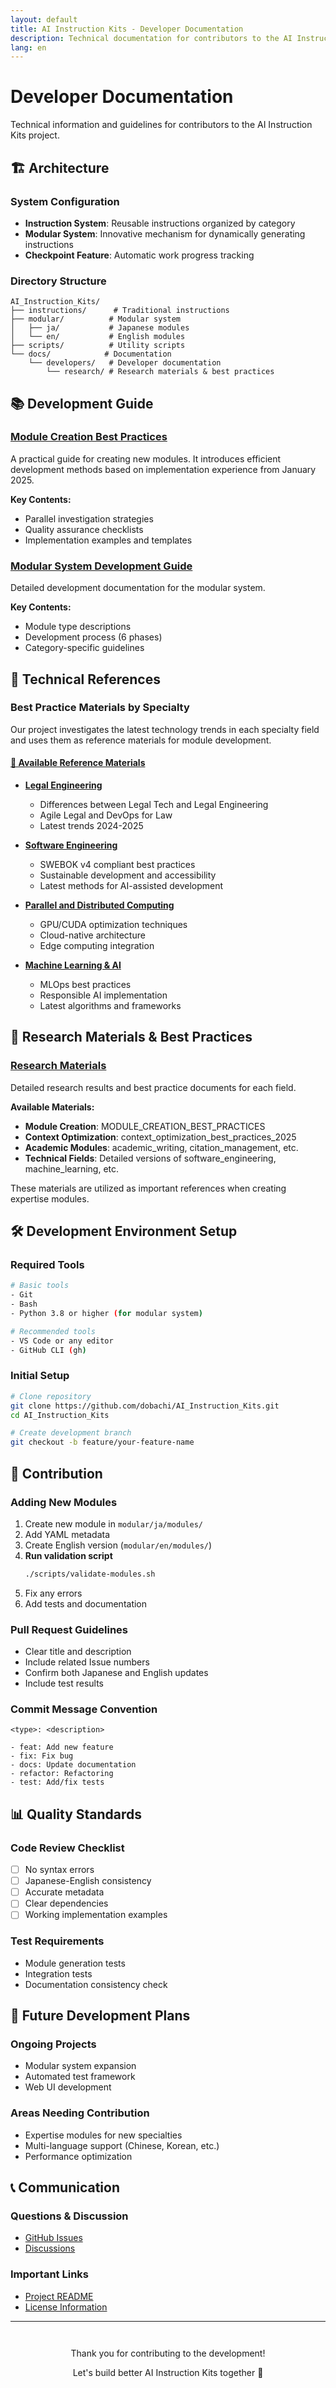 ```yaml
---
layout: default
title: AI Instruction Kits - Developer Documentation
description: Technical documentation for contributors to the AI Instruction Kits
lang: en
---
```


# Developer Documentation

Technical information and guidelines for contributors to the AI Instruction Kits project.

## 🏗️ Architecture

### System Configuration
- **Instruction System**: Reusable instructions organized by category
- **Modular System**: Innovative mechanism for dynamically generating instructions
- **Checkpoint Feature**: Automatic work progress tracking

### Directory Structure
```
AI_Instruction_Kits/
├── instructions/      # Traditional instructions
├── modular/          # Modular system
│   ├── ja/           # Japanese modules
│   └── en/           # English modules
├── scripts/          # Utility scripts
└── docs/            # Documentation
    └── developers/   # Developer documentation
        └── research/ # Research materials & best practices
```

## 📚 Development Guide

### [Module Creation Best Practices](best-practices/module-creation)
A practical guide for creating new modules. It introduces efficient development methods based on implementation experience from January 2025.

**Key Contents:**
- Parallel investigation strategies
- Quality assurance checklists
- Implementation examples and templates

### [Modular System Development Guide](https://github.com/dobachi/AI_Instruction_Kits/blob/main/modular/DEVELOPMENT.md)
Detailed development documentation for the modular system.

**Key Contents:**
- Module type descriptions
- Development process (6 phases)
- Category-specific guidelines

## 🔬 Technical References

### Best Practice Materials by Specialty

Our project investigates the latest technology trends in each specialty field and uses them as reference materials for module development.

#### [📖 Available Reference Materials](references/)

- **[Legal Engineering](references/legal-engineering)**
  - Differences between Legal Tech and Legal Engineering
  - Agile Legal and DevOps for Law
  - Latest trends 2024-2025

- **[Software Engineering](references/software-engineering)**
  - SWEBOK v4 compliant best practices
  - Sustainable development and accessibility
  - Latest methods for AI-assisted development

- **[Parallel and Distributed Computing](references/parallel-distributed)**
  - GPU/CUDA optimization techniques
  - Cloud-native architecture
  - Edge computing integration

- **[Machine Learning & AI](references/machine-learning)**
  - MLOps best practices
  - Responsible AI implementation
  - Latest algorithms and frameworks

## 📖 Research Materials & Best Practices

### [Research Materials](research/)
Detailed research results and best practice documents for each field.

**Available Materials:**
- **Module Creation**: MODULE_CREATION_BEST_PRACTICES
- **Context Optimization**: context_optimization_best_practices_2025
- **Academic Modules**: academic_writing, citation_management, etc.
- **Technical Fields**: Detailed versions of software_engineering, machine_learning, etc.

These materials are utilized as important references when creating expertise modules.

## 🛠️ Development Environment Setup

### Required Tools
```bash
# Basic tools
- Git
- Bash
- Python 3.8 or higher (for modular system)

# Recommended tools
- VS Code or any editor
- GitHub CLI (gh)
```

### Initial Setup
```bash
# Clone repository
git clone https://github.com/dobachi/AI_Instruction_Kits.git
cd AI_Instruction_Kits

# Create development branch
git checkout -b feature/your-feature-name
```

## 🤝 Contribution

### Adding New Modules
1. Create new module in `modular/ja/modules/`
2. Add YAML metadata
3. Create English version (`modular/en/modules/`)
4. **Run validation script**
   ```bash
   ./scripts/validate-modules.sh
   ```
5. Fix any errors
6. Add tests and documentation

### Pull Request Guidelines
- Clear title and description
- Include related Issue numbers
- Confirm both Japanese and English updates
- Include test results

### Commit Message Convention
```
<type>: <description>

- feat: Add new feature
- fix: Fix bug
- docs: Update documentation
- refactor: Refactoring
- test: Add/fix tests
```

## 📊 Quality Standards

### Code Review Checklist
- [ ] No syntax errors
- [ ] Japanese-English consistency
- [ ] Accurate metadata
- [ ] Clear dependencies
- [ ] Working implementation examples

### Test Requirements
- Module generation tests
- Integration tests
- Documentation consistency check

## 🚀 Future Development Plans

### Ongoing Projects
- Modular system expansion
- Automated test framework
- Web UI development

### Areas Needing Contribution
- Expertise modules for new specialties
- Multi-language support (Chinese, Korean, etc.)
- Performance optimization

## 📞 Communication

### Questions & Discussion
- [GitHub Issues](https://github.com/dobachi/AI_Instruction_Kits/issues)
- [Discussions](https://github.com/dobachi/AI_Instruction_Kits/discussions)

### Important Links
- [Project README](https://github.com/dobachi/AI_Instruction_Kits/blob/main/README.md)
- [License Information](https://github.com/dobachi/AI_Instruction_Kits/blob/main/LICENSE)

---

<div style="text-align: center; margin-top: 3em;">
  <p>Thank you for contributing to the development!</p>
  <p>Let's build better AI Instruction Kits together 🚀</p>
</div>